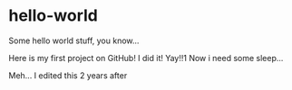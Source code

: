 # hello-world
Some hello world stuff, you know...

Here is my first project on GitHub! I did it! Yay!!1 Now i need some sleep...

Meh... I edited this 2 years after
